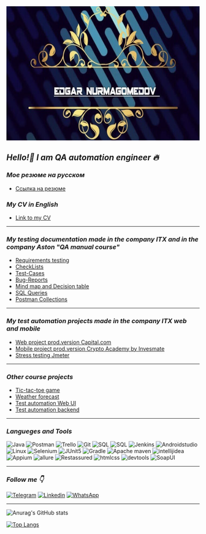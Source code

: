 
<Img src="https://github.com/edgar8686/git-gui/blob/main/photo_2023-06-06_12-19-15.jpg?raw=true" Width="850" Height="350">

## ***Hello!:wave: I am QA automation engineer :fire:***
### *Moe резюме на русском*

+ [Ссылка на резюме](https://drive.google.com/file/d/1zJIQytMpY94O3wHpA0SOaF1YGsK3fwOL/view?usp=sharing)

### *My CV in English*

+ [Link to my CV](https://resume.io/r/CVK7ezPSe)
___
### ***My testing documentation made in the company ITX and in the company Aston "QA manual course"***
+ [Requirements testing](https://github.com/edgar8686/Documentations_ITX_and_Aston/blob/requirements_testing/README.md)
+ [CheckLists](https://github.com/edgar8686/Documentations_ITX_and_Aston/tree/checklists)
+ [Test-Cases]()
+ [Bug-Reports]()
+ [Mind map and Decision table]()
+ [SQL Queries]()
+ [Postman Collections]()
___
### ***My test automation projects made in the company ITX web and mobile***
+ [Web project prod.version Capital.com](https://github.com/edgar8686/Selenium_project)
+ [Mobile project prod.version Crypto Academy by Invesmate](https://github.com/edgar8686/Test_Appium_Mobile)
+ [Stress testing Jmeter]()
___
### ***Other course projects***
+ [Tic-tac-toe game](https://github.com/edgar8686/GB/blob/master/src/Lesson4_Project_X_Y/ProjectXY.java)
+ [Weather forecast](https://github.com/edgar8686/JavaCore_project/tree/master/src/main/java/Project)
+ [Test automation Web UI](https://github.com/edgar8686/Maven_project/tree/master/src/test/java/org/example/project)
+ [Test automation backend](https://github.com/edgar8686/Project_backend_Java)
___
### ***Langueges and Tools***
![Java](https://img.shields.io/badge/-Java-090909?style=for-the-badge&logo=java)
![Postman](https://img.shields.io/badge/-Postman-090909?style=for-the-badge&logo=postman)
![Trello](https://img.shields.io/badge/-trello-090909?style=for-the-badge&logo=trello)
![Git](https://img.shields.io/badge/-git-090909?style=for-the-badge&logo=git)
![SQL](https://img.shields.io/badge/-postgresql-090909?style=for-the-badge&logo=postgresql)
![SQL](https://img.shields.io/badge/-oracledatabase-090909?style=for-the-badge&logo=oracle)
![Jenkins](https://img.shields.io/badge/-jenkins-090909?style=for-the-badge&logo=jenkins)
![Androidstudio](https://img.shields.io/badge/-androidstudio-090909?style=for-the-badge&logo=androidstudio)
![Linux](https://img.shields.io/badge/-linux-090909?style=for-the-badge&logo=linux)
![Selenium](https://img.shields.io/badge/-selenium-090909?style=for-the-badge&logo=selenium)
![JUnit5](https://img.shields.io/badge/-junit5-090909?style=for-the-badge&logo=junit5)
![Gradle](https://img.shields.io/badge/-gradle-090909?style=for-the-badge&logo=gradle)
![Apache maven](https://img.shields.io/badge/-ApacheMaven-090909?style=for-the-badge&logo=apachemaven)
![intellijidea](https://img.shields.io/badge/-Intellijidea-090909?style=for-the-badge&logo=intellijidea)
![Appium](https://img.shields.io/badge/-appium-090909?style=for-the-badge&logo=appium)
![allure](https://img.shields.io/badge/-allure-090909?style=for-the-badge&logo=allure)
![Restassured](https://img.shields.io/badge/-restassured-090909?style=for-the-badge&logo=restassured)
![htmlcss](https://img.shields.io/badge/-htmlcss-090909?style=for-the-badge&logo=htmlcss)
![devtools](https://img.shields.io/badge/-devtools-090909?style=for-the-badge&logo=devtools)
![SoapUI](https://img.shields.io/badge/-soapUI-090909?style=for-the-badge&logo=SoapUI)
___
### ***Follow me :point_down:***
[![Telegram](https://img.shields.io/badge/-telegram-090909?style=for-the-badge&logo=telegram)](https://t.me/Edgar186)
[![Linkedin](https://img.shields.io/badge/-linkedin-090909?style=for-the-badge&logo=linkedin)]()
[![WhatsApp](https://img.shields.io/badge/-WhatsApp-090909?style=for-the-badge&logo=whatsapp)](https://wa.me/79324194220?text=%D0%9F%D1%80%D0%B8%D0%B2%D0%B5%D1%82!%20%F0%9F%91%8B%20%D0%9C%D0%B5%D0%BD%D1%8F%20%D0%B8%D0%BD%D1%82%D0%B5%D1%80%D0%B5%D1%81%D1%83%D0%B5%D1%82...)
___
![Anurag's GitHub stats](https://github-readme-stats.vercel.app/api?username=edgar8686&show_icons=true&theme=merko)

[![Top Langs](https://github-readme-stats.vercel.app/api/top-langs/?username=edgar8686&layout=compact)](https://github.com/anuraghazra/github-readme-stats)